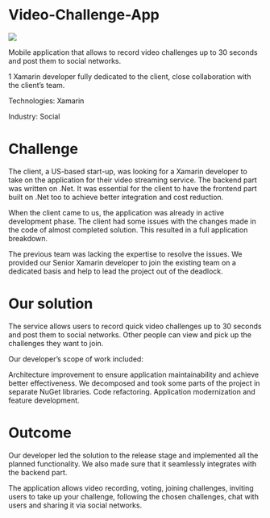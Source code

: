 # Video-Challenge-App
<img src="https://unl.solutions/sites/default/files/2017-11/challenged_0.jpg">

Mobile application that allows to record video challenges up to 30 seconds and post them to social networks.

1 Xamarin developer fully dedicated to the client, close collaboration with the client’s team.

Technologies: Xamarin

Industry: Social

# Challenge
The client, a US-based start-up, was looking for a Xamarin developer to take on the application for their video streaming service. The backend part was written on .Net. It was essential for the client to have the frontend part built on .Net too to achieve better integration and cost reduction.

When the client came to us, the application was already in active development phase. The client had some issues with the changes made in the code of almost completed solution. This resulted in a full application breakdown.

The previous team was lacking the expertise to resolve the issues. We provided our Senior Xamarin developer to join the existing team on a dedicated basis and help to lead the project out of the deadlock.

# Our solution
The service allows users to record quick video challenges up to 30 seconds and post them to social networks. Other people can view and pick up the challenges they want to join.

Our developer’s scope of work included:

Architecture improvement to ensure application maintainability and achieve better effectiveness. We decomposed and took some parts of the project in separate NuGet libraries.
Code refactoring.
Application modernization and feature development.
 
# Outcome
Our developer led the solution to the release stage and implemented all the planned functionality. We also made sure that it seamlessly integrates with the backend part.

The application allows video recording, voting, joining challenges, inviting users to take up your challenge, following the chosen challenges, chat with users and sharing it via social networks.
